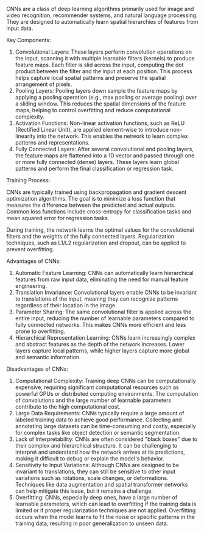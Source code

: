 
CNNs are a class of deep learning algorithms primarily used for image and video recognition, recommender systems, and natural language processing. They are designed to automatically learn spatial hierarchies of features from input data.

Key Components:

1. Convolutional Layers: These layers perform convolution operations on the input, scanning it with multiple learnable filters (kernels) to produce feature maps. Each filter is slid across the input, computing the dot product between the filter and the input at each position. This process helps capture local spatial patterns and preserve the spatial arrangement of pixels.
2. Pooling Layers: Pooling layers down sample the feature maps by applying a pooling operation (e.g., max pooling or average pooling) over a sliding window. This reduces the spatial dimensions of the feature maps, helping to control overfitting and reduce computational complexity.
3. Activation Functions: Non-linear activation functions, such as ReLU (Rectified Linear Unit), are applied element-wise to introduce non-linearity into the network. This enables the network to learn complex patterns and representations.
4. Fully Connected Layers: After several convolutional and pooling layers, the feature maps are flattened into a 1D vector and passed through one or more fully connected (dense) layers. These layers learn global patterns and perform the final classification or regression task.

Training Process:

CNNs are typically trained using backpropagation and gradient descent optimization algorithms. The goal is to minimize a loss function that measures the difference between the predicted and actual outputs. Common loss functions include cross-entropy for classification tasks and mean squared error for regression tasks.

During training, the network learns the optimal values for the convolutional filters and the weights of the fully connected layers. Regularization techniques, such as L1/L2 regularization and dropout, can be applied to prevent overfitting.

Advantages of CNNs:

1. Automatic Feature Learning: CNNs can automatically learn hierarchical features from raw input data, eliminating the need for manual feature engineering.
2. Translation Invariance: Convolutional layers enable CNNs to be invariant to translations of the input, meaning they can recognize patterns regardless of their location in the image.
3. Parameter Sharing: The same convolutional filter is applied across the entire input, reducing the number of learnable parameters compared to fully connected networks. This makes CNNs more efficient and less prone to overfitting.
4. Hierarchical Representation Learning: CNNs learn increasingly complex and abstract features as the depth of the network increases. Lower layers capture local patterns, while higher layers capture more global and semantic information.

Disadvantages of CNNs:

1. Computational Complexity: Training deep CNNs can be computationally expensive, requiring significant computational resources such as powerful GPUs or distributed computing environments. The computation of convolutions and the large number of learnable parameters contribute to the high computational cost.
2. Large Data Requirements: CNNs typically require a large amount of labeled training data to achieve good performance. Collecting and annotating large datasets can be time-consuming and costly, especially for complex tasks like object detection or semantic segmentation.
3. Lack of Interpretability: CNNs are often considered "black boxes" due to their complex and hierarchical structure. It can be challenging to interpret and understand how the network arrives at its predictions, making it difficult to debug or explain the model's behavior.
4. Sensitivity to Input Variations: Although CNNs are designed to be invariant to translations, they can still be sensitive to other input variations such as rotations, scale changes, or deformations. Techniques like data augmentation and spatial transformer networks can help mitigate this issue, but it remains a challenge.
5. Overfitting: CNNs, especially deep ones, have a large number of learnable parameters, which can lead to overfitting if the training data is limited or if proper regularization techniques are not applied. Overfitting occurs when the model learns to fit the noise or specific patterns in the training data, resulting in poor generalization to unseen data.